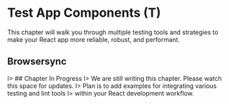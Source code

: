 # Test App Components (T)

This chapter will walk you through multiple testing tools and strategies to make your
React app more reliable, robust, and performant.

## Browsersync



I> ## Chapter In Progress
I> We are still writing this chapter. Please watch this space for updates.
I> Plan is to add examples for integrating various testing and lint tools
I> within your React development workflow.


[1]: http://airbnb.io/enzyme/
[2]: http://survivejs.com/webpack_react/linting_in_webpack/
